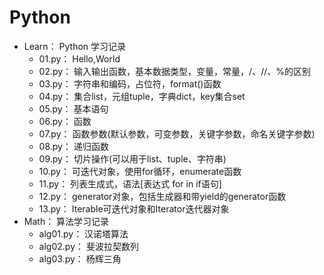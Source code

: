 # Python

<ul>
<li>Learn： Python 学习记录
<ul>
<li>01.py： Hello,World</li>
<li>02.py： 输入输出函数，基本数据类型，变量，常量，/、//、%的区别</li>
<li>03.py： 字符串和编码，占位符，format()函数</li>
<li>04.py： 集合list，元组tuple，字典dict，key集合set</li>
<li>05.py： 基本语句</li>
<li>06.py： 函数</li>
<li>07.py： 函数参数(默认参数，可变参数，关键字参数，命名关键字参数)</li>
<li>08.py： 递归函数</li>
<li>09.py： 切片操作(可以用于list、tuple、字符串)</li>
<li>10.py： 可迭代对象，使用for循环，enumerate函数</li>
<li>11.py： 列表生成式，语法[表达式 for in if语句]</li>
<li>12.py： generator对象，包括生成器和带yield的generator函数</li>
<li>13.py： Iterable可迭代对象和Iterator迭代器对象</li>
</ul>
</li>
<li>Math： 算法学习记录
<ul>
<li>alg01.py： 汉诺塔算法</li>
<li>alg02.py： 斐波拉契数列</li>
<li>alg03.py： 杨辉三角</li>
</ul>
</li>
</ul>
